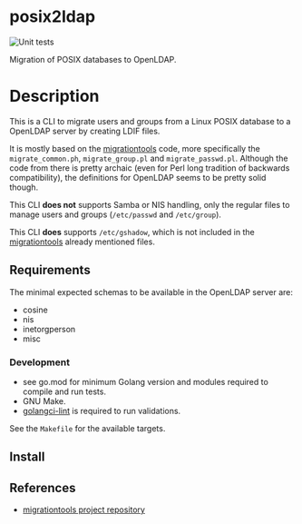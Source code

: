 # posix2ldap

![Unit tests](https://github.com/glasswalk3r/posix2ldap/actions/workflows/unit.yaml/badge.svg?branch=main)

Migration of POSIX databases to OpenLDAP.

# Description

This is a CLI to migrate users and groups from a Linux POSIX database to a
OpenLDAP server by creating LDIF files.

It is mostly based on the
[migrationtools](https://gitlab.com/future-ad-laboratory/migrationtools) code,
more specifically the `migrate_common.ph`, `migrate_group.pl` and
`migrate_passwd.pl`. Although the code from there is pretty archaic (even for
Perl long tradition of backwards compatibility), the definitions for OpenLDAP
seems to be pretty solid though.

This CLI **does not** supports Samba or NIS handling, only the regular files to
manage users and groups (`/etc/passwd` and `/etc/group`).

This CLI **does** supports `/etc/gshadow`, which is not included in the
[migrationtools](https://gitlab.com/future-ad-laboratory/migrationtools) already
mentioned files.

## Requirements

The minimal expected schemas to be available in the OpenLDAP server are:

- cosine
- nis
- inetorgperson
- misc

### Development

- see go.mod for minimum Golang version and modules required to compile and run
tests.
- GNU Make.
- [golangci-lint](https://golangci-lint.run/usage/install/) is required to run
validations.

See the `Makefile` for the available targets.

## Install

## References

- [migrationtools project repository](https://gitlab.com/future-ad-laboratory/migrationtools)

